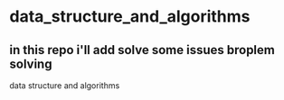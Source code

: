 # data_structure_and_algorithms

## in this repo i'll add  solve some issues broplem solving
 
data structure and algorithms
